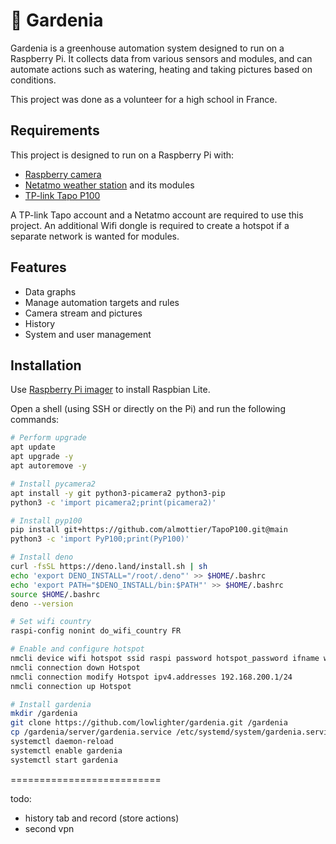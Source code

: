# 🌻 Gardenia

Gardenia is a greenhouse automation system designed to run on a Raspberry Pi. It collects data from various sensors and modules, and can automate actions such as watering, heating and taking pictures
based on conditions.

This project was done as a volunteer for a high school in France.

## Requirements

This project is designed to run on a Raspberry Pi with:

- [Raspberry camera](https://www.raspberrypi.com/documentation/accessories/camera.html)
- [Netatmo weather station](https://dev.netatmo.com/apidocumentation) and its modules
- [TP-link Tapo P100](https://www.tp-link.com/fr/home-networking/smart-plug/tapo-p100)

A TP-link Tapo account and a Netatmo account are required to use this project. An additional Wifi dongle is required to create a hotspot if a separate network is wanted for modules.

## Features

- Data graphs
- Manage automation targets and rules
- Camera stream and pictures
- History
- System and user management

## Installation

Use [Raspberry Pi imager](https://www.raspberrypi.com/software) to install Raspbian Lite.

Open a shell (using SSH or directly on the Pi) and run the following commands:

```sh
# Perform upgrade
apt update
apt upgrade -y
apt autoremove -y

# Install pycamera2
apt install -y git python3-picamera2 python3-pip
python3 -c 'import picamera2;print(picamera2)'

# Install pyp100
pip install git+https://github.com/almottier/TapoP100.git@main
python3 -c 'import PyP100;print(PyP100)'

# Install deno
curl -fsSL https://deno.land/install.sh | sh
echo 'export DENO_INSTALL="/root/.deno"' >> $HOME/.bashrc
echo 'export PATH="$DENO_INSTALL/bin:$PATH"' >> $HOME/.bashrc
source $HOME/.bashrc
deno --version

# Set wifi country
raspi-config nonint do_wifi_country FR

# Enable and configure hotspot
nmcli device wifi hotspot ssid raspi password hotspot_password ifname wlan0
nmcli connection down Hotspot
nmcli connection modify Hotspot ipv4.addresses 192.168.200.1/24
nmcli connection up Hotspot

# Install gardenia
mkdir /gardenia
git clone https://github.com/lowlighter/gardenia.git /gardenia
cp /gardenia/server/gardenia.service /etc/systemd/system/gardenia.service
systemctl daemon-reload
systemctl enable gardenia
systemctl start gardenia
```

==========================

todo:

- history tab and record (store actions)
- second vpn
